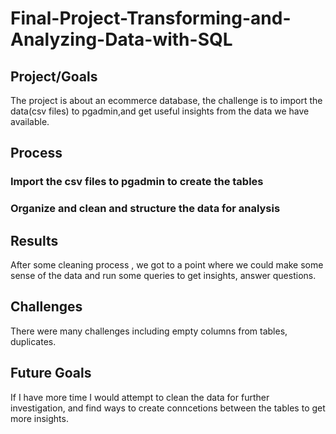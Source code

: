 # Final-Project-Transforming-and-Analyzing-Data-with-SQL

## Project/Goals
The project is about an ecommerce database, the challenge is to import the data(csv files) to pgadmin,and get useful insights from the data we have available.

## Process
### Import the csv files to pgadmin to create the tables
### Organize and clean and structure the data for analysis

## Results
After some cleaning process , we got to a point where we could make some sense of the data and run some queries to get insights, answer questions.

## Challenges 
There were many challenges including empty columns from tables, duplicates.

## Future Goals
If I have more time I would attempt to clean the data for further investigation, and find ways to create conncetions between the tables to get more insights.
